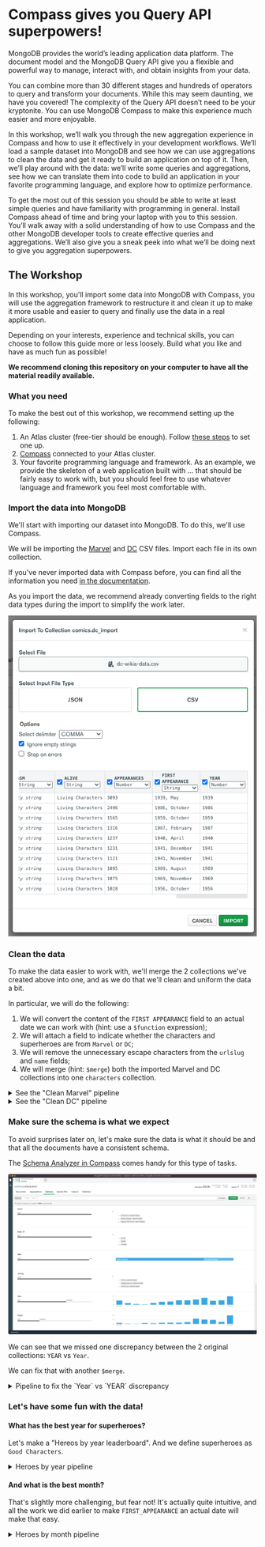 # Compass gives you Query API superpowers!

MongoDB provides the world’s leading application data platform. The document model and the MongoDB Query API give you a flexible and powerful way to manage, interact with, and obtain insights from your data.

You can combine more than 30 different stages and hundreds of operators to query and transform your documents. While this may seem daunting, we have you covered! The complexity of the Query API doesn’t need to be your kryptonite. You can use MongoDB Compass to make this experience much easier and more enjoyable. 

In this workshop, we’ll walk you through the new aggregation experience in Compass and how to use it effectively in your development workflows. We’ll load a sample dataset into MongoDB and see how we can use aggregations to clean the data and get it ready to build an application on top of it. Then, we’ll play around with the data: we’ll write some queries and aggregations, see how we can translate them into code to build an application in your favorite programming language, and explore how to optimize performance.

To get the most out of this session you should be able to write at least simple queries and have familiarity with programming in general. Install Compass ahead of time and bring your laptop with you to this session.
You’ll walk away with a solid understanding of how to use Compass and the other MongoDB developer tools to create effective queries and aggregations. We’ll also give you a sneak peek into what we’ll be doing next to give you aggregation superpowers.

## The Workshop

In this workshop, you'll import some data into MongoDB with Compass, you will use the aggregation framework to restructure it and clean it up to make it more usable and easier to query and finally use the data in a real application.

Depending on your interests, experience and technical skills, you can choose to follow this guide more or less loosely. Build what you like and have as much fun as possible!

**We recommend cloning this repository on your computer to have all the material readily available.**

### What you need

To make the best out of this workshop, we recommend setting up the following:

 1. An Atlas cluster (free-tier should be enough). Follow [these steps](link-to-docs) to set one up.
 2. [Compass](https://www.mongodb.com/docs/compass/current/install/) connected to your Atlas cluster.
 3. Your favorite programming language and framework. As an example, we provide the skeleton of a web application built with ... that should be fairly easy to work with, but you should feel free to use whatever language and framework you feel most comfortable with.

### Import the data into MongoDB

We'll start with importing our dataset into MongoDB. To do this, we'll use Compass.

We will be importing the [Marvel](data/marvel-wikia-data.csv) and [DC](data/dc-wikia-data.csv) CSV files. Import each file in its own collection.

If you've never imported data with Compass before, you can find all the information you need [in the documentation](https://www.mongodb.com/docs/compass/current/import-export/).

As you import the data, we recommend already converting fields to the right data types during the import to simplify the work later.

![import configuration](resources/import-data-types.png)

### Clean the data

To make the data easier to work with, we'll merge the 2 collections we've created above into one, and as we do that we'll clean and uniform the data a bit.

In particular, we will do the following:

 1. We will convert the content of the `FIRST APPEARANCE` field to an actual date we can work with (hint: use a `$function` expression);
 2. We will attach a field to indicate whether the characters and superheroes are from `Marvel` or `DC`;
 3. We will remove the unnecessary escape characters from the `urlslug` and `name` fields;
 4. We will merge (hint: `$merge`) both the imported Marvel and DC collections into one `characters` collection.

<details>
<summary>See the "Clean Marvel" pipeline</summary>

```javascript
[{
  $set: {
    FIRST_APPEARANCE: {
      $dateFromParts: {
        year: '$Year',
        month: {****
          $function: {
            lang: 'js',
            args: [{
              $arrayElemAt: [{
                  $split: [
                    '$FIRST APPEARANCE',
                    '-'
                  ]
                },
                0
              ]
            }],
            body: function (firstAppearance) {
              const months = [
                'Jan', 'Feb', 'Mar',
                'Apr', 'May', 'Jun',
                'Jul', 'Aug', 'Sep',
                'Oct', 'Nov', 'Dec'
              ];
              return months.indexOf(firstAppearance) + 1;
            }
          }
        }
      }
    },
    company: 'Marvel',
    urlslug: {
      $replaceAll: {
        input: '$urlslug',
        find: '\\/',
        replacement: '/'
      }
    },
    name: {
      $replaceAll: {
        input: '$name',
        find: '\\"',
        replacement: '"'
      }
    }
  }
}, {
  $unset: [
    'FIRST_APPEARANCE'
  ]
}, {
  $merge: {
    into: 'characters',
    on: '_id'
  }
}]
```
</details>

<details>
<summary>See the "Clean DC" pipeline</summary>

```javascript
[{
  $set: {
    FIRST_APPEARANCE: {
      $dateFromParts: {
        year: '$YEAR',
        month: {
          $function: {
            lang: 'js',
            args: [{
              $arrayElemAt: [{
                  $split: [
                    '$FIRST APPEARANCE',
                    ' '
                  ]
                },
                1
              ]
            }],
            body: function (firstAppearance) {
              const months = [
                'January', 'February', 'March',
                'April', 'May', 'June',
                'July', 'August', 'September',
                'October', 'November', 'December'
              ];
              return months.indexOf(firstAppearance) + 1;
            }
          }
        }
      }
    },
    company: 'DC',
    urlslug: {
      $replaceAll: {
        input: '$urlslug',
        find: '\\/',
        replacement: '/'
      }
    },
    name: {
      $replaceAll: {
        input: '$name',
        find: '\\"',
        replacement: '"'
      }
    }
  }
}, {
  $unset: [
    'FIRST APPEARANCE'
  ]
}, {
  $merge: {
    into: 'characters',
    on: '_id'
  }
}]
```
</details>

### Make sure the schema is what we expect

To avoid surprises later on, let's make sure the data is what it should be and that all the documents have a consistent schema.

The [Schema Analyzer in Compass](https://www.mongodb.com/docs/compass/current/schema/) comes handy for this type of tasks.

![Schema Analyzer](resources/schema-year.png)

We can see that we missed one discrepancy between the 2 original collections: `YEAR` vs `Year`.

We can fix that with another `$merge`.

<details>
<summary>Pipeline to fix the `Year` vs `YEAR` discrepancy</summary>

```javascript
[{
  $match: {
    Year: {
      $ne: null
    }
  }
}, {
  $set: {
    YEAR: '$Year'
  }
}, {
  $unset: [
    'Year'
  ]
}, {
  $merge: {
    into: 'characters',
    on: '_id',
    whenMatched: 'replace'
  }
}]
```
</details>

### Let's have some fun with the data!

#### What has the best year for superheroes?

Let's make a "Hereos by year leaderboard". And we define superheroes as `Good Characters`.

<details>
<summary>Heroes by year pipeline</summary>

```javascript
[{
  $match: {
    YEAR: {
      $ne: null
    },
    ALIGN: 'Good Characters'
  }
}, {
  $group: {
    _id: '$YEAR',
    total: {
      $sum: 1
    },
    // Optional, in case we want to do something with the
    // characters afterwards.
    characters: {
      $push: '$$ROOT'
    }
  }
}, {
  $sort: {
    total: -1
  }
}]
```
</details>

#### And what is the best month?

That's slightly more challenging, but fear not! It's actually quite intuitive, and all the work we did earlier to make `FIRST_APPEARANCE`
an actual date will make that easy.

<details>
<summary>Heroes by month pipeline</summary>

```javascript
[{
  $match: {
    YEAR: {
      $ne: null
    },
    ALIGN: 'Good Characters'
  }
}, {
  $set: {
    FIRST_APPEARANCE_MONTH: {
      $month: '$FIRST_APPEARANCE'
    }
  }
}, {
  $group: {
    _id: '$FIRST_APPEARANCE_MONTH',
    total: {
      $sum: 1
    }
  }
}, {
  $sort: {
    total: -1
  }
}]
```
</details>